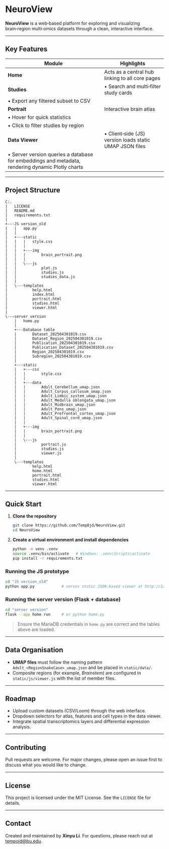 # NeuroView

**NeuroView** is a web‑based platform for exploring and visualizing brain‑region multi‑omics datasets through a clean, interactive interface.

---

## Key Features

| Module                                                                                           | Highlights                                              |
| ------------------------------------------------------------------------------------------------ | ------------------------------------------------------- |
| **Home**                                                                                         | Acts as a central hub linking to all core pages         |
| **Studies**                                                                                      | • Search and multi‑filter study cards                   |
| • Export any filtered subset to CSV                                                              |                                                         |
| **Portrait**                                                                                     | Interactive brain atlas                                 |
| • Hover for quick statistics                                                                     |                                                         |
| • Click to filter studies by region                                                              |                                                         |
| **Data Viewer**                                                                                  | • Client‑side (JS) version loads static UMAP JSON files |
| • Server version queries a database for embeddings and metadata, rendering dynamic Plotly charts |                                                         |

---

## Project Structure

```text
C:.
|   LICENSE
|   README.md
|   requirements.txt
|
+---JS version_old
|   |   app.py
|   |
|   +---static
|   |   |   style.css
|   |   |
|   |   +---img
|   |   |       brain_portrait.png
|   |   |
|   |   \---js
|   |           plot.js
|   |           studies.js
|   |           studies_data.js
|   |
|   \---templates
|           help.html
|           index.html
|           portrait.html
|           studies.html
|           viewer.html
|
\---server version
    |   home.py
    |
    +---Database table
    |       Dataset_202504301019.csv
    |       Dataset_Region_202504301019.csv
    |       Publication_202504301019.csv
    |       Publication_Dataset_202504301019.csv
    |       Region_202504301019.csv
    |       Subregion_202504301019.csv
    |
    +---static
    |   +---css
    |   |       style.css
    |   |
    |   +---data
    |   |       Adult_Cerebellum_umap.json
    |   |       Adult_Corpus_callosum_umap.json
    |   |       Adult_Limbic_system_umap.json
    |   |       Adult_Medulla oblongata_umap.json
    |   |       Adult_Midbrain_umap.json
    |   |       Adult_Pons_umap.json
    |   |       Adult_Prefrontal_cortex_umap.json
    |   |       Adult_Spinal_cord_umap.json
    |   |
    |   +---img
    |   |       brain_portrait.png
    |   |
    |   \---js
    |           portrait.js
    |           studies.js
    |           viewer.js
    |
    \---templates
            help.html
            home.html
            portrait.html
            studies.html
            viewer.html
```

---

## Quick Start

1. **Clone the repository**

   ```bash
   git clone https://github.com/Temp0jd/NeuroView.git
   cd NeuroView
   ```
2. **Create a virtual environment and install dependencies**

   ```bash
   python -m venv .venv
   source .venv/bin/activate   # Windows: .venv\Scripts\activate
   pip install -r requirements.txt
   ```

### Running the JS prototype

```bash
cd "JS version_old"
python app.py            # serves static JSON‑based viewer at http://127.0.0.1:5000/
```

### Running the server version (Flask + database)

```bash
cd "server version"
flask --app home run     # or python home.py
```

> Ensure the MariaDB credentials in `home.py` are correct and the tables above are loaded.

---

## Data Organisation

* **UMAP files** must follow the naming pattern `Adult_<RegionSnakeCase>_umap.json` and be placed in `static/data/`.
* Composite regions (for example, *Brainstem*) are configured in `static/js/viewer.js` with the list of member files.

---

## Roadmap

* Upload custom datasets (CSV/Loom) through the web interface.
* Dropdown selectors for atlas, features and cell types in the data viewer.
* Integrate spatial transcriptomics layers and differential expression analysis.

---

## Contributing

Pull requests are welcome. For major changes, please open an issue first to discuss what you would like to change.

---

## License

This project is licensed under the MIT License. See the `LICENSE` file for details.

---

## Contact

Created and maintained by **Xinyu Li**. For questions, please reach out at [tempojd@bu.edu](mailto:tempojd@bu.edu).
